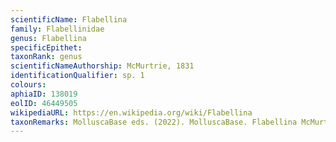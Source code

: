 ```yaml
---
scientificName: Flabellina
family: Flabellinidae
genus: Flabellina
specificEpithet: 
taxonRank: genus
scientificNameAuthorship: McMurtrie, 1831
identificationQualifier: sp. 1
colours:
aphiaID: 138019
eolID: 46449505
wikipediaURL: https://en.wikipedia.org/wiki/Flabellina
taxonRemarks: MolluscaBase eds. (2022). MolluscaBase. Flabellina McMurtrie, 1831. Accessed through: World Register of Marine Species at: https://www.marinespecies.org/aphia.php?p=taxdetails&id=138019 on 2022-02-24
---
```

